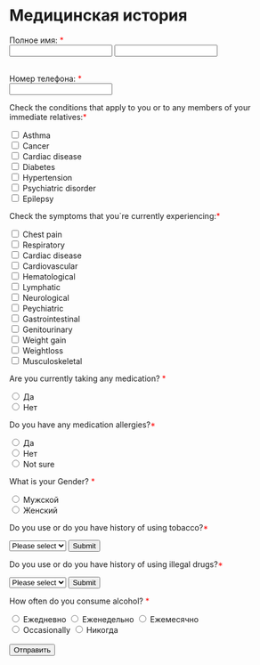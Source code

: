 <!DOCTYPE html>
<html lang="en">
<head>
  <meta charset="utf-8">
  <title>Survey</title>
</head>
<body>
<h1>Медицинская история </h1>
<form action="/action_page.php">
  <label for="nname">Полное имя: <span style="color:red">*</span> </label><br>
  <input type="text"  value="">
  <input type="text"  value=""><br><br>

  <label for="numtel">Номер телефона: <span style="color:red">*</span></label><br>
  <input type="number"  value=""> <br>

  <p>Check the conditions that apply to you or to any members of your immediate relatives:<span style="color:red">*</span><br></p>

  <input type="checkbox" id="Asthma" name="Asthma" required>
  <label for="Asthma"> Asthma</label><br>
  <input type="checkbox" id="Cancer" name="Cancer" required>
  <label for="Cancer"> Cancer</label><br>
  <input type="checkbox" id="Cardiacdisease" name="Cardiacdisease" required>
  <label for="Cardiacdisease"> Cardiac disease</label><br>
  <input type="checkbox" id="Diabetes" name="Diabetes" required>
  <label for="Diabetes"> Diabetes</label><br>
  <input type="checkbox" id="Hypertension" name="Hypertension" required>
  <label for="Hypertension"> Hypertension</label><br>
  <input type="checkbox" id="Psychiatricdisorder" name="Psychiatricdisorder" required>
  <label for="Psychiatricdisorder"> Psychiatric disorder</label><br>
  <input type="checkbox" id="Epilepsy" name="Epilepsy" required>
  <label for="Epilepsy"> Epilepsy</label><br>

<p>Check the symptoms that you`re currently experiencing:<span style="color:red">*</span></p>
  <input type="checkbox" id="Chestpain" name="Chest pain" required>
  <label for="Chestpain"> Chest pain</label><br>
  <input type="checkbox" id="Respiratory" name="Respiratory" required>
  <label for="Respiratory"> Respiratory</label><br>
  <input type="checkbox" id="Cardiacdiseas" name="Cardiacdiseas" required>
  <label for="Cardiacdiseas"> Cardiac disease</label><br>
  <input type="checkbox" id="Cardiovascular" name="Cardiovascular" required>
  <label for="Cardiovascular"> Cardiovascular</label><br>
  <input type="checkbox" id="Hematological" name="Hematological" required>
  <label for="Hematological"> Hematological</label><br>
  <input type="checkbox" id="Lymphatic" name="Lymphatic" required>
  <label for="Lymphatic"> Lymphatic</label><br>
  <input type="checkbox" id="Neurological" name="Neurological" required>
  <label for="Neurological"> Neurological</label><br>
  <input type="checkbox" id="Peychiatric" name="Peychiatric" required>
  <label for="Peychiatric"> Peychiatric </label><br>
  <input type="checkbox" id="Gastrointestinal" name="Gastrointestinal" required>
  <label for="Gastrointestinal"> Gastrointestinal</label><br>
  <input type="checkbox" id="Genitourinary" name="Genitourinary" required>
  <label for="Genitourinary"> Genitourinary</label><br>
  <input type="checkbox" id="Weightgain" name="Weightgain" required>
  <label for="Weightgain"> Weight gain </label><br>
  <input type="checkbox" id="Weightloss" name="Weightloss" required>
  <label for="Weightloss"> Weightloss</label><br>
  <input type="checkbox" id="Musculoskeletal" name="Musculoskeletal" required>
  <label for="Musculoskeletal"> Musculoskeletal</label><br>

<p>Are you currently taking any medication? <span style="color:red">*</span></p>

  <input type="radio" id="Yess" name="Yess" required value="HTML">
  <label for="Yess">Да</label><br>
  <input type="radio" id="No" name="No" required value="HTML">
  <label for="No">Нет</label><br> </form>

<p>Do you have any medication allergies?<span style="color:red">*</span> </p>
  <form><input type="radio" id="Yes" name="Yes" required value="HTML">
  <label for="Yes">Да</label><br>
  <input type="radio" id="Non" name="Non" required value="HTML">
  <label for="Non">Нет</label><br>
  <input type="radio" id="none" name="Not sure" required value="HTML">
  <label for="none">Not sure</label><br></form>

<p>What is your Gender? <span style="color:red">*</span></p>
  <form><input type="radio" id="Мужской" name="Мужской" required value="Man">
  <label for="Мужской">Мужской</label><br>
  <input type="radio" id="Женский" name="Женский" required value="Women">
  <label for="Женский">Женский</label><br></form>

<p>Do you use or do you have history of using tobacco?<span style="color:red">*</span></p>
<form action="/action_page.php">
  <label for="usingtobacco"></label>
  <select id="usingtobacco" name="using tobacco">
    <option value="Please select">Please select</option>
    <option value="Yes">Yes</option>
    <option value="No">No</option>
  </select>
  <input type="submit">
</form>

<p>Do you use or do you have history of using illegal drugs?<span style="color:red">*</span> </p>

<form action="/action_page.php">
  <label for="illegaldrugs"></label>
  <select id="illegaldrugs" name="illegal drugs">
    <option value="Please select">Please select</option>
    <option value="Yes">Yes</option>
    <option value="No">No</option>
  </select>
  <input type="submit">
</form>

<p>How often do you consume alcohol? <span style="color:red">*</span></p>
<form>  <input type="radio" id="Ежедневно" name="Ежедневно" value="">
  <label for="Ежедневно">Ежедневно</label>
  <input type="radio" id="Еженедельно" name="Еженедельно" value="">
  <label for="Еженедельно">Еженедельно</label>
  <input type="radio" id="Ежемесячно" name="Ежемесячно" value="">
  <label for="Ежемесячно">Ежемесячно</label><br>
  <input type="radio" id="Occasionally" name="Occasionally" value="">
  <label for="Occasionally">Occasionally</label>
  <input type="radio" id="Никогда" name="Никогда" value="">
  <label for="Никогда">Никогда</label><br>
  <br><input type="submit" value="Отправить">
</form>



</body>
</html>
